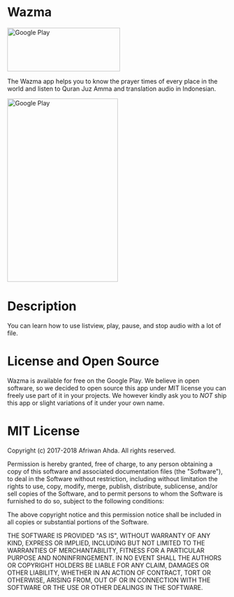 # Wazma
[<img src="https://github.com/AfriwanAhda/AfriwanAhda-Wazma/blob/master/app/src/main/res/drawable/google-play-badge.png" width="258.4" height="100" alt="Google Play"/>](https://play.google.com/store/apps/details?id=motion.studio.jadwalshalat&hl=in)

The Wazma app helps you to know the prayer times of every place in the world and listen to Quran Juz Amma and translation audio in Indonesian.

[<img src="https://lh3.googleusercontent.com/Dnw-i0Lesv2sblDbdtmml4VQrASPe-CxdZA_UqGrYi5ZZrPW9GS9e5KLFeHiU6MKCA=h900" width="253.399" height="420" alt="Google Play"/>](https://play.google.com/store/apps/details?id=motion.studio.jadwalshalat&hl=in)

# Description

You can learn how to use listview, play, pause, and stop audio with a lot of file.

# License and Open Source

Wazma is available for free on the Google Play. We believe in open software, so we decided to open source this app under MIT license you can freely use part of it in your projects.
We however kindly ask you to *NOT* ship this app or slight variations of it under your own name.

# MIT License

Copyright (c) 2017-2018 Afriwan Ahda. All rights reserved.

Permission is hereby granted, free of charge, to any person obtaining a
copy of this software and associated documentation files (the "Software"),
to deal in the Software without restriction, including
without limitation the rights to use, copy, modify, merge, publish,
distribute, sublicense, and/or sell copies of the Software, and to
permit persons to whom the Software is furnished to do so, subject to
the following conditions:

The above copyright notice and this permission notice shall be included
in all copies or substantial portions of the Software.

THE SOFTWARE IS PROVIDED "AS IS", WITHOUT WARRANTY OF ANY KIND, EXPRESS
OR IMPLIED, INCLUDING BUT NOT LIMITED TO THE WARRANTIES OF
MERCHANTABILITY, FITNESS FOR A PARTICULAR PURPOSE AND NONINFRINGEMENT.
IN NO EVENT SHALL THE AUTHORS OR COPYRIGHT HOLDERS BE LIABLE FOR ANY
CLAIM, DAMAGES OR OTHER LIABILITY, WHETHER IN AN ACTION OF CONTRACT,
TORT OR OTHERWISE, ARISING FROM, OUT OF OR IN CONNECTION WITH THE
SOFTWARE OR THE USE OR OTHER DEALINGS IN THE SOFTWARE.
